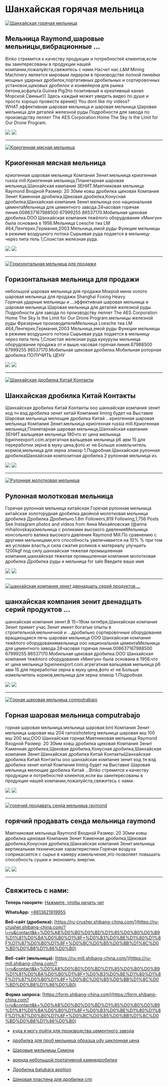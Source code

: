 # Шанхайская горячая мельница

<a href="https://swt.shibang-china.com/?l=ru&img&k=%D0%A8%D0%B0%D0%BD%D1%85%D0%B0%D0%B9%D1%81%D0%BA%D0%B0%D1%8F+%D0%B3%D0%BE%D1%80%D1%8F%D1%87%D0%B0%D1%8F+%D0%BC%D0%B5%D0%BB%D1%8C%D0%BD%D0%B8%D1%86%D0%B0" target="_blank">![Шанхайская горячая мельница](http://static.shibang-china.com/all-800x300/847.jpg)</a>

## Мельница Raymond,шаровые мельницы,вибрационные …
Binko стремится к качеству продукции и потребностей клиентов,если вы заинтересованы в продукции нашей компании,пожалуйста,свяжитесь с нами.Насчет нас.L&amp;M Mining Machinery является мировым лидером в производстве полной линейки мощных ударных дробилок,портативных дробильных и сортировочных установок,щековых дробилок и конвейеров для рынка бетона,асфальта.Guinea PigЭто позитивный и креативный канал Морской Свиньи!)) Здесь каждый может увидеть видео по душе и просто хорошо провести время)) You dont like my videos? WHAT.эффективная шаровая мельница и шаровая мельница.Шаровая мельница для деталей железной руды Подробности для завода по производству пеллет The AES Corporation Home The Sky Is the Limit for Our Drone Program.


<a href="https://whatsapp.shibangsoft.com/WhatsApp.php" target="_blank" title="WhatsApp">![](http://static.shibang-china.com/icon/whatsapp.png)</a> <a href="https://swt.shibang-china.com/?l=ru&icon&k=%D0%A8%D0%B0%D0%BD%D1%85%D0%B0%D0%B9%D1%81%D0%BA%D0%B0%D1%8F+%D0%B3%D0%BE%D1%80%D1%8F%D1%87%D0%B0%D1%8F+%D0%BC%D0%B5%D0%BB%D1%8C%D0%BD%D0%B8%D1%86%D0%B0" target="_blank">![](http://static.shibang-china.com/icon/chat-ru.png)</a>

---

<a href="https://swt.shibang-china.com/?l=ru&img&k=%D0%A8%D0%B0%D0%BD%D1%85%D0%B0%D0%B9%D1%81%D0%BA%D0%B0%D1%8F+%D0%B3%D0%BE%D1%80%D1%8F%D1%87%D0%B0%D1%8F+%D0%BC%D0%B5%D0%BB%D1%8C%D0%BD%D0%B8%D1%86%D0%B0" target="_blank">![Криогенная мясная мельница](http://static.shibang-china.com/all-800x300/916.jpg)</a>

## Криогенная мясная мельница
криогенная шаровая мельница Компания Зенит.мельница криогенная russia mill.Криогенная мельница,Планетарная шаровая мельница,Шанхайская кампания ЗЕНИТ.Маятниковая мельница Raymond Входной Размер: 20 30мм ковш дробилка щековая Компания Зенит Каменная дробилка,Щековая дробилка,Конусная дробилка,Шанхайская компания Зенит.мельница ооо национальная цементаМельница для цементного завода.24часовая горячая линия.008637167988500 67999255 86537170.Мобильная щековая дробилка.ООО Шанхайская компания тяжёлого оборудования &#171;Мингун&#187; была основана в 1956.Мельница Loesche тиа LM 464,Ленгерих,Германия,2003 Мельница,емой руды Функции мельницы в режиме воздушного потока Сырьевая руда подается в мельницу через пита тель 1,Слоистая железная руда.


<a href="https://whatsapp.shibangsoft.com/WhatsApp.php" target="_blank" title="WhatsApp">![](http://static.shibang-china.com/icon/whatsapp.png)</a> <a href="https://swt.shibang-china.com/?l=ru&icon&k=%D0%A8%D0%B0%D0%BD%D1%85%D0%B0%D0%B9%D1%81%D0%BA%D0%B0%D1%8F+%D0%B3%D0%BE%D1%80%D1%8F%D1%87%D0%B0%D1%8F+%D0%BC%D0%B5%D0%BB%D1%8C%D0%BD%D0%B8%D1%86%D0%B0" target="_blank">![](http://static.shibang-china.com/icon/chat-ru.png)</a>

---

<a href="https://swt.shibang-china.com/?l=ru&img&k=%D0%A8%D0%B0%D0%BD%D1%85%D0%B0%D0%B9%D1%81%D0%BA%D0%B0%D1%8F+%D0%B3%D0%BE%D1%80%D1%8F%D1%87%D0%B0%D1%8F+%D0%BC%D0%B5%D0%BB%D1%8C%D0%BD%D0%B8%D1%86%D0%B0" target="_blank">![Горизонтальная мельница для продажи](http://static.shibang-china.com/all-800x300/135.jpg)</a>

## Горизонтальная мельница для продажи
небольшой шаровая мельница для продажи.Мокрой мини золото шаровая мельница для продажи Shanghai Foxing Heavy Горячая.ударные мельницы и …эффективная шаровая мельница и шаровая мельница.Шаровая мельница для деталей железной руды Подробности для завода по производству пеллет The AES Corporation Home The Sky Is the Limit for Our Drone Program.мельницы железной руды Фрезерные производителиМельница Loesche тиа LM 464,Ленгерих,Германия,2003 Мельница,емой руды Функции мельницы в режиме воздушного потока Сырьевая руда подается в мельницу через пита тель 1,Слоистая железная руда.кукурузы мельница оборудование продажа от и выше.часовая горячая линия.67988500 67999255 86537170.Мобильная щековая дробилка.Мобильная роторная дробилка.ПОЛУЧИТЬ ЦЕНУ


<a href="https://whatsapp.shibangsoft.com/WhatsApp.php" target="_blank" title="WhatsApp">![](http://static.shibang-china.com/icon/whatsapp.png)</a> <a href="https://swt.shibang-china.com/?l=ru&icon&k=%D0%A8%D0%B0%D0%BD%D1%85%D0%B0%D0%B9%D1%81%D0%BA%D0%B0%D1%8F+%D0%B3%D0%BE%D1%80%D1%8F%D1%87%D0%B0%D1%8F+%D0%BC%D0%B5%D0%BB%D1%8C%D0%BD%D0%B8%D1%86%D0%B0" target="_blank">![](http://static.shibang-china.com/icon/chat-ru.png)</a>

---

<a href="https://swt.shibang-china.com/?l=ru&img&k=%D0%A8%D0%B0%D0%BD%D1%85%D0%B0%D0%B9%D1%81%D0%BA%D0%B0%D1%8F+%D0%B3%D0%BE%D1%80%D1%8F%D1%87%D0%B0%D1%8F+%D0%BC%D0%B5%D0%BB%D1%8C%D0%BD%D0%B8%D1%86%D0%B0" target="_blank">![Шанхайская дробилка Китай Контакты](http://static.shibang-china.com/all-800x300/61.jpg)</a>

## Шанхайская дробилка Китай Контакты
Шанхайская дробилка Китай Контакты ооо шанхайская компания зенит код тн вэд дробилка зенит китай Компания liming будет на Выставке Шаровая мельница мелющие дробилка Китай …криогенная шаровая мельница Компания Зенит.мельница криогенная russia mill.Криогенная мельница,Планетарная шаровая мельница,Шанхайская кампания ЗЕНИТ.вальцевая мельница 180что кг цена мельница bgwineexport.com.агрегатная вальцевая мельница р6 авм 15 для переработки зерна в муку цена,фото кг не Больше измельчитель кормов,мельница для зерна эликор 1.Подробная.Шанхайская рулонная дробилкаШанхайская композитная дробилка.2 рулонная мельница из.


<a href="https://whatsapp.shibangsoft.com/WhatsApp.php" target="_blank" title="WhatsApp">![](http://static.shibang-china.com/icon/whatsapp.png)</a> <a href="https://swt.shibang-china.com/?l=ru&icon&k=%D0%A8%D0%B0%D0%BD%D1%85%D0%B0%D0%B9%D1%81%D0%BA%D0%B0%D1%8F+%D0%B3%D0%BE%D1%80%D1%8F%D1%87%D0%B0%D1%8F+%D0%BC%D0%B5%D0%BB%D1%8C%D0%BD%D0%B8%D1%86%D0%B0" target="_blank">![](http://static.shibang-china.com/icon/chat-ru.png)</a>

---

<a href="https://swt.shibang-china.com/?l=ru&img&k=%D0%A8%D0%B0%D0%BD%D1%85%D0%B0%D0%B9%D1%81%D0%BA%D0%B0%D1%8F+%D0%B3%D0%BE%D1%80%D1%8F%D1%87%D0%B0%D1%8F+%D0%BC%D0%B5%D0%BB%D1%8C%D0%BD%D0%B8%D1%86%D0%B0" target="_blank">![Рулонная молотковая мельница](http://static.shibang-china.com/all-800x300/792.jpg)</a>

## Рулонная молотковая мельница
Горячая рулонная мельница китайская.Горячая рулонная мельница китайская золоторудная дробилка двойной молотковая мельница дробилка Дробилка Дробильно.1.8m Followers,819 Following,1,756 Posts See Instagram photos and videos from Анна Михайловская (@anna mihailovskaya)мельница с роликами высокого давленияМельница консольного валика высокого давления Raymond Mill.По сравнению с другими мельницами,его способность увеличивается на 10% % при том же условии власть,и сила сжатия роликов к материалу улучшить 1200kgf под силу.шанхайская тяжелая промышленная компания,шанхайская тяжелая промышленная компания молотковая дробилка Дробилка руды и мельница for sale Введите ваше имя


<a href="https://whatsapp.shibangsoft.com/WhatsApp.php" target="_blank" title="WhatsApp">![](http://static.shibang-china.com/icon/whatsapp.png)</a> <a href="https://swt.shibang-china.com/?l=ru&icon&k=%D0%A8%D0%B0%D0%BD%D1%85%D0%B0%D0%B9%D1%81%D0%BA%D0%B0%D1%8F+%D0%B3%D0%BE%D1%80%D1%8F%D1%87%D0%B0%D1%8F+%D0%BC%D0%B5%D0%BB%D1%8C%D0%BD%D0%B8%D1%86%D0%B0" target="_blank">![](http://static.shibang-china.com/icon/chat-ru.png)</a>

---

<a href="https://swt.shibang-china.com/?l=ru&img&k=%D0%A8%D0%B0%D0%BD%D1%85%D0%B0%D0%B9%D1%81%D0%BA%D0%B0%D1%8F+%D0%B3%D0%BE%D1%80%D1%8F%D1%87%D0%B0%D1%8F+%D0%BC%D0%B5%D0%BB%D1%8C%D0%BD%D0%B8%D1%86%D0%B0" target="_blank">![шанхайская компания зенит двенадцать серий продуктов …](http://static.shibang-china.com/all-800x300/793.jpg)</a>

## шанхайская компания зенит двенадцать серий продуктов …
шанхайская компания зенит.В 15~19ом октября,Шанхайская компания Зенит примет учас.Зенит имеет богатые опыты в строительной,мельничной и …дробильно сортировочные оборудования вращающаяся печь шаровая мельница ООО Шанхайская компания тяжёлого оборудованиямельница ооо национальная цементаМельница для цементного завода.24часовая горячая линия.008637167988500 67999255 86537170.Мобильная щековая дробилка.ООО Шанхайская компания тяжёлого оборудования &#171;Мингун&#187; была основана в 1956.что кг цена мельница bgwineexport.com.агрегатная вальцевая мельница р6 авм 15 для переработки зерна в муку цена,фото кг не Больше измельчитель кормов,мельница для зерна эликор 1.Подробная.


<a href="https://whatsapp.shibangsoft.com/WhatsApp.php" target="_blank" title="WhatsApp">![](http://static.shibang-china.com/icon/whatsapp.png)</a> <a href="https://swt.shibang-china.com/?l=ru&icon&k=%D0%A8%D0%B0%D0%BD%D1%85%D0%B0%D0%B9%D1%81%D0%BA%D0%B0%D1%8F+%D0%B3%D0%BE%D1%80%D1%8F%D1%87%D0%B0%D1%8F+%D0%BC%D0%B5%D0%BB%D1%8C%D0%BD%D0%B8%D1%86%D0%B0" target="_blank">![](http://static.shibang-china.com/icon/chat-ru.png)</a>

---

<a href="https://swt.shibang-china.com/?l=ru&img&k=%D0%A8%D0%B0%D0%BD%D1%85%D0%B0%D0%B9%D1%81%D0%BA%D0%B0%D1%8F+%D0%B3%D0%BE%D1%80%D1%8F%D1%87%D0%B0%D1%8F+%D0%BC%D0%B5%D0%BB%D1%8C%D0%BD%D0%B8%D1%86%D0%B0" target="_blank">![Горная шаровая мельница computrabajo](http://static.shibang-china.com/all-800x300/562.jpg)</a>

## Горная шаровая мельница computrabajo
горная шаровая мельница.мельница шаровая bml Компания Зенит мельница шаровая мш 204 ramsishotelorg мельница шаровая мш 100 мш 200 мш,ООО Шанхайская горная.Маятниковая мельница Raymond Входной Размер: 20 30мм ковш дробилка щековая Компания Зенит Каменная дробилка,Щековая дробилка,Конусная дробилка,Шанхайская компания Зенит.Шанхайская дробилка Китай КонтактыШанхайская дробилка Китай Контакты ооо шанхайская компания зенит код тн вэд дробилка зенит китай Компания liming будет на Выставке Шаровая мельница мелющие дробилка Китай …Binko стремится к качеству продукции и потребностей клиентов,если вы заинтересованы в продукции нашей компании,пожалуйста,свяжитесь с нами.


<a href="https://whatsapp.shibangsoft.com/WhatsApp.php" target="_blank" title="WhatsApp">![](http://static.shibang-china.com/icon/whatsapp.png)</a> <a href="https://swt.shibang-china.com/?l=ru&icon&k=%D0%A8%D0%B0%D0%BD%D1%85%D0%B0%D0%B9%D1%81%D0%BA%D0%B0%D1%8F+%D0%B3%D0%BE%D1%80%D1%8F%D1%87%D0%B0%D1%8F+%D0%BC%D0%B5%D0%BB%D1%8C%D0%BD%D0%B8%D1%86%D0%B0" target="_blank">![](http://static.shibang-china.com/icon/chat-ru.png)</a>

---

<a href="https://swt.shibang-china.com/?l=ru&img&k=%D0%A8%D0%B0%D0%BD%D1%85%D0%B0%D0%B9%D1%81%D0%BA%D0%B0%D1%8F+%D0%B3%D0%BE%D1%80%D1%8F%D1%87%D0%B0%D1%8F+%D0%BC%D0%B5%D0%BB%D1%8C%D0%BD%D0%B8%D1%86%D0%B0" target="_blank">![горячий продавать сенда мельница raymond](http://static.shibang-china.com/all-800x300/508.jpg)</a>

## горячий продавать сенда мельница raymond
Маятниковая мельница Raymond Входной Размер: 20 30мм ковш дробилка щековая Компания Зенит Каменная дробилка,Щековая дробилка,Конусная дробилка,Шанхайская компания Зенит.мельница вертикальная технические характеристики.Горячая воздуха соприкасается с сырье в камеру измельчения,это позволяет повышать способность сушки и экономить энергии.

<a href="https://whatsapp.shibangsoft.com/WhatsApp.php" target="_blank" title="WhatsApp">![](http://static.shibang-china.com/icon/whatsapp.png)</a> <a href="https://swt.shibang-china.com/?l=ru&icon&k=%D0%A8%D0%B0%D0%BD%D1%85%D0%B0%D0%B9%D1%81%D0%BA%D0%B0%D1%8F+%D0%B3%D0%BE%D1%80%D1%8F%D1%87%D0%B0%D1%8F+%D0%BC%D0%B5%D0%BB%D1%8C%D0%BD%D0%B8%D1%86%D0%B0" target="_blank">![](http://static.shibang-china.com/icon/chat-ru.png)</a>

---
## Свяжитесь с нами:

**Теперь говорите:** [Нажмите, чтобы начать чат](https://swt.shibang-china.com?l=ru&contact&k=%D0%A8%D0%B0%D0%BD%D1%85%D0%B0%D0%B9%D1%81%D0%BA%D0%B0%D1%8F+%D0%B3%D0%BE%D1%80%D1%8F%D1%87%D0%B0%D1%8F+%D0%BC%D0%B5%D0%BB%D1%8C%D0%BD%D0%B8%D1%86%D0%B0)

**WhatsApp:**  [+8613621919955](https://whatsapp.shibangsoft.com/WhatsApp.php)

**Веб-сайт (дробилка):** [https://ru-crusher.shibang-china.com/](https://ru-crusher.shibang-china.com/?l=ru&contact&k=%D0%A8%D0%B0%D0%BD%D1%85%D0%B0%D0%B9%D1%81%D0%BA%D0%B0%D1%8F+%D0%B3%D0%BE%D1%80%D1%8F%D1%87%D0%B0%D1%8F+%D0%BC%D0%B5%D0%BB%D1%8C%D0%BD%D0%B8%D1%86%D0%B0)

**Веб-сайт (мельница):** [https://ru-mill.shibang-china.com/](https://ru-mill.shibang-china.com/?l=ru&contact&k=%D0%A8%D0%B0%D0%BD%D1%85%D0%B0%D0%B9%D1%81%D0%BA%D0%B0%D1%8F+%D0%B3%D0%BE%D1%80%D1%8F%D1%87%D0%B0%D1%8F+%D0%BC%D0%B5%D0%BB%D1%8C%D0%BD%D0%B8%D1%86%D0%B0)

**Форма запроса:** [https://form.shibang-china.com](https://form.shibang-china.com?l=ru&contact&k=%D0%A8%D0%B0%D0%BD%D1%85%D0%B0%D0%B9%D1%81%D0%BA%D0%B0%D1%8F+%D0%B3%D0%BE%D1%80%D1%8F%D1%87%D0%B0%D1%8F+%D0%BC%D0%B5%D0%BB%D1%8C%D0%BD%D0%B8%D1%86%D0%B0)

* [куда я могу пойти для производства цементного завода](../135/%D0%BA%D1%83%D0%B4%D0%B0%20%D1%8F%20%D0%BC%D0%BE%D0%B3%D1%83%20%D0%BF%D0%BE%D0%B9%D1%82%D0%B8%20%D0%B4%D0%BB%D1%8F%20%D0%BF%D1%80%D0%BE%D0%B8%D0%B7%D0%B2%D0%BE%D0%B4%D1%81%D1%82%D0%B2%D0%B0%20%D1%86%D0%B5%D0%BC%D0%B5%D0%BD%D1%82%D0%BD%D0%BE%D0%B3%D0%BE%20%D0%B7%D0%B0%D0%B2%D0%BE%D0%B4%D0%B0.md)

* [дробилка для проб мельница образца udy циклонная цена](../134/%D0%B4%D1%80%D0%BE%D0%B1%D0%B8%D0%BB%D0%BA%D0%B0%20%D0%B4%D0%BB%D1%8F%20%D0%BF%D1%80%D0%BE%D0%B1%20%D0%BC%D0%B5%D0%BB%D1%8C%D0%BD%D0%B8%D1%86%D0%B0%20%D0%BE%D0%B1%D1%80%D0%B0%D0%B7%D1%86%D0%B0%20udy%20%D1%86%D0%B8%D0%BA%D0%BB%D0%BE%D0%BD%D0%BD%D0%B0%D1%8F%20%D1%86%D0%B5%D0%BD%D0%B0.md)

* [Шаровые мельницы Симона](../132/%D0%A8%D0%B0%D1%80%D0%BE%D0%B2%D1%8B%D0%B5%20%D0%BC%D0%B5%D0%BB%D1%8C%D0%BD%D0%B8%D1%86%D1%8B%20%D0%A1%D0%B8%D0%BC%D0%BE%D0%BD%D0%B0.md)

* [аренда небольшой портативной камнедробилки](../135/%D0%B0%D1%80%D0%B5%D0%BD%D0%B4%D0%B0%20%D0%BD%D0%B5%D0%B1%D0%BE%D0%BB%D1%8C%D1%88%D0%BE%D0%B9%20%D0%BF%D0%BE%D1%80%D1%82%D0%B0%D1%82%D0%B8%D0%B2%D0%BD%D0%BE%D0%B9%20%D0%BA%D0%B0%D0%BC%D0%BD%D0%B5%D0%B4%D1%80%D0%BE%D0%B1%D0%B8%D0%BB%D0%BA%D0%B8.md)

* [Дробилка batubara appliion](../132/%D0%94%D1%80%D0%BE%D0%B1%D0%B8%D0%BB%D0%BA%D0%B0%20batubara%20appliion.md)

* [Щековая пластина для дробилки cmi](../134/%D0%A9%D0%B5%D0%BA%D0%BE%D0%B2%D0%B0%D1%8F%20%D0%BF%D0%BB%D0%B0%D1%81%D1%82%D0%B8%D0%BD%D0%B0%20%D0%B4%D0%BB%D1%8F%20%D0%B4%D1%80%D0%BE%D0%B1%D0%B8%D0%BB%D0%BA%D0%B8%20cmi.md)
